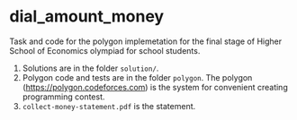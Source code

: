 # dial_amount_money
Task and code for the polygon implemetation for the final stage of Higher School of Economics olympiad for school students.

1. Solutions are in the folder `solution/`.
2. Polygon code and tests are in the folder `polygon`. The polygon (https://polygon.codeforces.com) is the system for convenient creating programming contest.
3. `collect-money-statement.pdf` is the statement.


